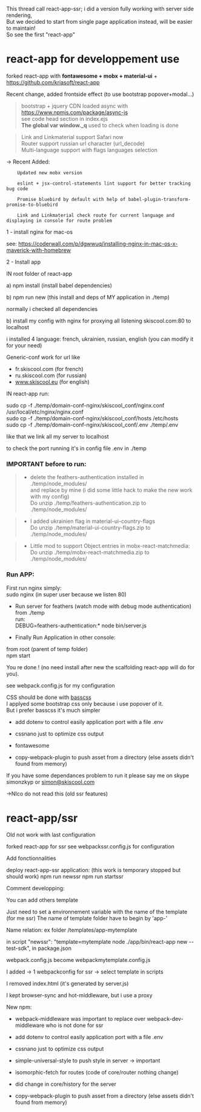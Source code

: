 This thread call react-app-ssr; i did a version fully working with server side rendering,  
But we decided to start from single page application instead, will be easier to maintain!  
So see the first "react-app"  

# react-app for developpement use

forked react-app  with **fontawesome + mobx + material-ui** + https://github.com/kriasoft/react-app

Recent change, added frontside effect (to use bootstrap popover+modal...)

>bootstrap + jquery CDN loaded async with https://www.npmjs.com/package/async-js  
see code head section in index.ejs  
**The global var window.\_q** used to check when loading is done  

> Link and Linkmaterial support Safari now  
> Router support russian url character (url_decode)  
> Multi-language support with flags languages selection  

 -> Recent Added: 

        Updated new mobx version 
        
        eslint + jsx-control-statements lint support for better tracking bug code    
           
        Promise bluebird by default with help of babel-plugin-transform-promise-to-bluebird
        
        Link and Linkmaterial check route for current language and displaying in console for route problem


1 - install nginx for mac-os

see:
https://coderwall.com/p/dgwwuq/installing-nginx-in-mac-os-x-maverick-with-homebrew


2 - Install app 


IN root folder of react-app

a) npm install (install babel dependencies)

b) npm run new (this install and deps of MY application in ./temp)

normally i checked all dependencies

b) install my config with nginx for proxying all listening skiscool.com:80 to localhost

i installed 4 language: french, ukrainien, russian, english (you can modify it for your need)

Generic-conf work for url like 

* fr.skiscool.com (for french)
* ru.skiscool.com (for russian)
* www.skiscool.eu (for english)


IN react-app run:

sudo cp -f ./temp/domain-conf-nginx/skiscool_conf/nginx.conf /usr/local/etc/nginx/nginx.conf  
sudo cp -f ./temp/domain-conf-nginx/skiscool_conf/hosts /etc/hosts  
sudo cp -f ./temp/domain-conf-nginx/skiscool_conf/.env ./temp/.env  

like that we link all my server to localhost 

to check the port running it's in config file .env in ./temp


### IMPORTANT before to run:

>* delete the feathers-authentication installed in ./temp/node_modules/  
and replace by mine (i did some little hack to make the new work with my config)  
> Do unzip ./temp/feathers-authentication.zip to ./temp/node_modules/  

>* I added ukrainien flag in material-ui-country-flags  
> Do unzip ./temp/material-ui-country-flags.zip to ./temp/node_modules/  

>* Little mod to support Object.entries in mobx-react-matchmedia:  
> Do unzip ./temp/mobx-react-matchmedia.zip to ./temp/node_modules/


### Run APP:

First run nginx simply:  
sudo nginx (in super user because we listen 80)  

* Run server for feathers (watch mode with debug mode authentication)  
from ./temp  
run:  
DEBUG=feathers-authentication:* node bin/server.js  

* Finally Run Application in other console: 

from root (parent of temp folder)  
npm start  

You re done ! (no need install after new the scalfolding react-app will do for you).

see webpack.config.js for my configuration

CSS should be done with [basscss](http://www.basscss.com)  
I applyed some bootstrap css only because i use popover of it.   
But i prefer basscss it's much simpler  

* add dotenv to control easily application port with a file .env

* cssnano just to optimize css output 

* fontawesome

* copy-webpack-plugin to push asset from a directory (else assets didn't found from memory)

If you have some dependances problem to run it please say me 
on skype simonzkyp or simon@skiscool.com







->NIco do not read this (old ssr features)
# react-app/ssr
Old not work with last configuration

forked react-app for ssr
see webpackssr.config.js for configuration

Add fonctionnalities

deploy react-app-ssr application: (this work is temporary stopped but should work)
npm run newssr
npm run startssr


Comment developping:

You can add others template

Just need to set a environnement variable with the name of the template (for me ssr)
The name of template folder have to begin by 'app-' 

Name relation:
ex folder /templates/app-mytemplate

 in script "newssr": "template=mytemplate  node ./app/bin/react-app new --test-sdk", in package.json

 webpack.config.js become webpackmytemplate.config.js


I added 
-> 1 webpackconfig for ssr
-> select template in scripts

I removed index.html (it's generated by server.js)

I kept browser-sync and hot-middleware, but i use a proxy

New npm:

* webpack-middleware was important to replace over webpack-dev-middleware who is not done for ssr

* add dotenv to control easily application port with a file .env

* cssnano just to optimize css output

* simple-universal-style to push style in server -> important

* isomorphic-fetch for routes (code of core/router nothing change)

* did change in core/history for the server

* copy-webpack-plugin to push asset from a directory (else assets didn't found from memory)

